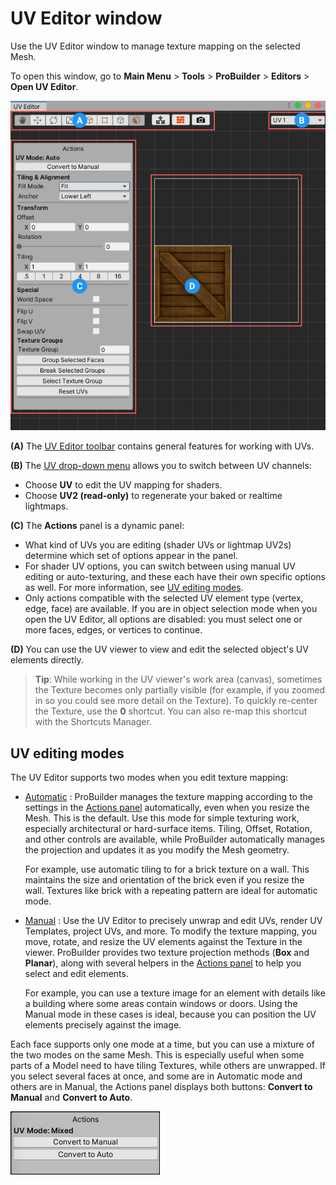# UV Editor window

Use the UV Editor window to manage texture mapping on the selected Mesh.

To open this window, go to **Main Menu** > **Tools** > **ProBuilder** > **Editors** > **Open UV Editor**.

![UV Editor window](images/UVPanel_FullWindow_Letters.png)

**(A)** The [UV Editor toolbar](uv-editor-toolbar.md) contains general features for working with UVs.

**(B)** The [UV drop-down menu](uv_dropdown.md) allows you to switch between UV channels:

* Choose **UV** to edit the UV mapping for shaders.
* Choose **UV2 (read-only)** to regenerate your baked or realtime lightmaps.

**(C)** The **Actions** panel is a dynamic panel:

* What kind of UVs you are editing (shader UVs or lightmap UV2s) determine which set of options appear in the panel. 
* For shader UV options, you can switch between using manual UV editing or auto-texturing, and these each have their own specific options as well. For more information, see [UV editing modes](#uv-modes).
* Only actions compatible with the selected UV element type (vertex, edge, face) are available. If you are in object selection mode when you open the UV Editor, all options are disabled: you must select one or more faces, edges, or vertices to continue.

**(D)** You can use the UV viewer to view and edit the selected object's UV elements directly.

> **Tip**: While working in the UV viewer's work area (canvas), sometimes the Texture becomes only partially visible (for example, if you zoomed in so you could see more detail on the Texture). To quickly re-center the Texture, use the **0** shortcut. You can also re-map this shortcut with the Shortcuts Manager.



<a name="uv-modes"></a>

## UV editing modes

The UV Editor supports two modes when you edit texture mapping:

* [Automatic](auto-uvs-actions.md) : ProBuilder manages the texture mapping according to the settings in the [Actions panel](auto-uvs-actions.md) automatically, even when you resize the Mesh. This is the default. Use this mode for simple texturing work, especially architectural or hard-surface items. Tiling, Offset, Rotation, and other controls are available, while ProBuilder automatically manages the projection and updates it as you modify the Mesh geometry.

	For example, use automatic tiling to for a brick texture on a wall. This maintains the size and orientation of the brick even if you resize the wall. Textures like brick with a repeating pattern are ideal for automatic mode.

* [Manual](manual-uvs-actions.md) : Use the UV Editor to precisely unwrap and edit UVs, render UV Templates, project UVs, and more. To modify the texture mapping, you move, rotate, and resize the UV elements against the Texture in the viewer. ProBuilder provides two texture projection methods (**Box** and **Planar**), along with several helpers in the [Actions panel](manual-uvs-actions.md) to help you select and edit elements.

	For example, you can use a texture image for an element with details like a building where some areas contain windows or doors. Using the Manual mode in these cases is ideal, because you can position the UV elements precisely against the image.

Each face supports only one mode at a time, but you can use a mixture of the two modes on the same Mesh. This is especially useful when some parts of a Model need to have tiling Textures, while others are unwrapped. If you select several faces at once, and some are in Automatic mode and others are in Manual, the Actions panel displays both buttons: __Convert to Manual__ and __Convert to Auto__.

![Actions panel when some selected faces are in Automatic editing mode and some are Manual](images/UVPanel_MixedMode.png)
